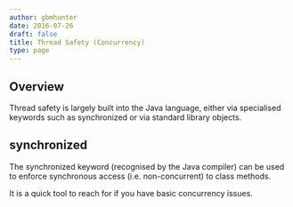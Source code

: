 ```yaml
---
author: gbmhunter
date: 2016-07-26
draft: false
title: Thread Safety (Concurrency)
type: page
---
```


## Overview

Thread safety is largely built into the Java language, either via specialised keywords such as synchronized or via standard library objects.

## synchronized

The synchronized keyword (recognised by the Java compiler) can be used to enforce synchronous access (i.e. non-concurrent) to class methods.

It is a quick tool to reach for if you have basic concurrency issues.
